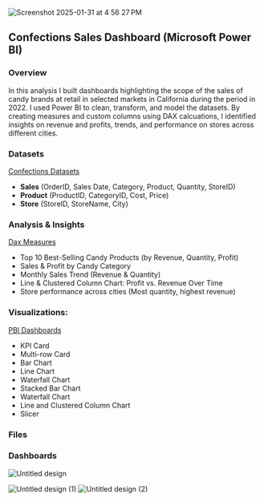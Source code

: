 
![Screenshot 2025-01-31 at 4 56 27 PM](https://github.com/user-attachments/assets/8f396ef7-d2bc-4dc4-bb09-ff2e8c5e58ab)



## Confections Sales Dashboard (Microsoft Power BI) 
### Overview  
In this analysis I built dashboards highlighting the scope of the sales of candy brands at retail in selected markets in California during the period in 2022. I used Power BI to clean, transform, and model the datasets. By creating measures and custom columns using DAX calcuations, I identified insights on revenue and profits, trends, and performance on stores across different cities.

### Datasets 
[Confections Datasets](https://www.kaggle.com/datasets/maggieakarn/candy-sales-in-california/settings)
- **Sales** (OrderID, Sales Date, Category, Product, Quantity, StoreID)
- **Product** (ProductID, CategoryID, Cost, Price)
- **Store** (StoreID, StoreName, City)


### Analysis & Insights  
[Dax Measures](DAX_confections.md) 
- Top 10 Best-Selling Candy Products (by Revenue, Quantity, Profit)
- Sales & Profit by Candy Category
- Monthly Sales Trend (Revenue & Quantity)
- Line & Clustered Column Chart: Profit vs. Revenue Over Time
- Store performance across cities (Most quantity, highest revenue)

### Visualizations:

[PBI Dashboards](CandySales.pbix)
- KPI Card
- Multi-row Card
- Bar Chart
- Line Chart
- Waterfall Chart
- Stacked Bar Chart
- Waterfall Chart
- Line and Clustered Column Chart
- Slicer
 

### Files  

### Dashboards
![Untitled design](https://github.com/user-attachments/assets/9b99a1e9-2219-4d50-b42a-3ae745e437a5)

![Untitled design (1)](https://github.com/user-attachments/assets/2ef0457f-28ac-4013-aa46-fefe93038d65)
![Untitled design (2)](https://github.com/user-attachments/assets/a619d7b5-307d-43e0-af18-30ed9f140a58)

